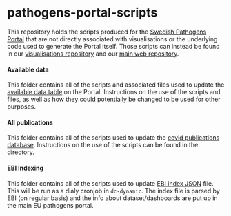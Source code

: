 # pathogens-portal-scripts
This repository holds the scripts produced for the [Swedish Pathogens Portal](https://pathogens.se) that are not directly associated with visualisations or the underlying code used to generate the Portal itself. Those scripts can instead be found in our [visualisations repository](https://github.com/ScilifelabDataCentre/pathogens-portal-visualisations) and our [main web repository](https://github.com/ScilifelabDataCentre/pathogens-portal).

#### Available data
This folder contains all of the scripts and associated files used to update the [available data table](https://www.pathogens.se/datasets/all/) on the Portal. Instructions on the use of the scripts and files, as well as how they could potentially be changed to be used for other purposes.

#### All publications

This folder contains all of the scripts used to update the [covid publications database](https://publications-covid19.scilifelab.se/). Instructions on the use of the scripts can be found in the directory.

#### EBI Indexing

This folder contains all of the scripts used to update [EBI index JSON](https://blobserver.dc.scilifelab.se/blob/pathogens_portal_EBI_index.json/info) file. This will be run as a dialy cronjob in `dc-dynamic`. The index file is parsed by EBI (on regular basis) and the info about dataset/dashboards are put up in the main EU pathogens portal.
